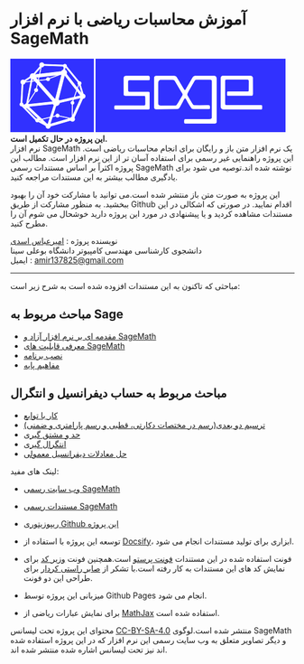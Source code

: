 # آموزش محاسبات ریاضی با نرم افزار SageMath

![SageMath Logo](images/sage_logo.png)  
**این پروژه در حال تکمیل است.**  
نرم افزار SageMath یک نرم افزار متن باز و رایگان برای انجام محاسبات ریاضی است.
این پروژه راهنمایی غیر رسمی برای استفاده آسان تر از این نرم افزار است.
مطالب این پروژه اکثراً بر اساس مستندات رسمی SageMath نوشته شده اند.توصیه می شود برای یادگیری مطالب بیشتر به این مستندات مراجعه کنید.

این پروژه به صورت متن باز منتشر شده است.می توانید با مشارکت خود آن را بهبود ببخشید. به منظور مشارکت از طریق Github اقدام نمایید.
در صورتی که اشکالی در این مستندات مشاهده کردید و یا پیشنهادی در مورد این پروژه دارید خوشحال می شوم آن را مطرح کنید.

نویسنده پروژه : [امیرعباس اسدی](https://github.com/amirabbasasadi/)  
دانشجوی کارشناسی مهندسی کامپیوتر دانشگاه بوعلی سینا  
ایمیل : amir137825@gmail.com

---


مباحثی که تاکنون به این مستندات افزوده شده است به شرح زیر است:  

## مباحث مربوط به Sage
- [مقدمه ای بر نرم افزار آزاد و SageMath](sagemath-as-a-free-software.md)
- [معرفی قابلیت های SageMath](sagemath-features.md)
- [نصب برنامه](sagemath-install.md)
- [مفاهیم پایه](sagemath-fundamentals.md)

## مباحث مربوط به حساب دیفرانسیل و انتگرال  
- [کار با توابع](sagemath-functions.md)
- [ترسیم دو بعدی(رسم در مختصات دکارتی، قطبی و رسم پارامتری و ضمنی)](sagemath-plot.md)
- [حد و مشتق گیری](sagemath-limit-derivative.md)
- [انتگرال گیری](sagemath-integration.md)
- [حل معادلات دیفرانسیل معمولی](sagemath-differential-equations.md)

لینک های مفید:
- [وب سایت رسمی SageMath](http://sagemath.org/)
- [مستندات رسمی SageMath](http://doc.sagemath.org/)
- [ریپوزیتوری Github این پروژه](https://github.com/amirabbasasadi/sagemath-tutorials/)


- توسعه این پروژه با استفاده از [Docsify](https://github.com/QingWei-Li/docsify/)، ابزاری برای تولید مستندات انجام می شود.
- فونت استفاده شده در این مستندات [فونت پرستو](http://rastikerdar.github.io/parastoo-font/) است.همچنین فونت [وزیر کد](https://rastikerdar.github.io/vazir-code-font/) برای نمایش کد های این مستندات به کار رفته است.با تشکر از [صابر راستی کردار](https://rastikerdar.github.io) برای طراحی این دو فونت.
- میزبانی این پروژه توسط Github Pages انجام می شود.
- برای نمایش عبارات ریاضی از [MathJax](https://www.mathjax.org/) استفاده شده است.

محتوای این پروژه تحت لیسانس [CC-BY-SA-4.0](https://creativecommons.org/licenses/by-sa/4.0/) منتشر شده است.لوگوی SageMath و دیگر تصاویر متعلق به وب سایت رسمی این نرم افزار که در این پروژه استفاده شده اند نیز تحت لیسانس اشاره شده منتشر شده اند.

